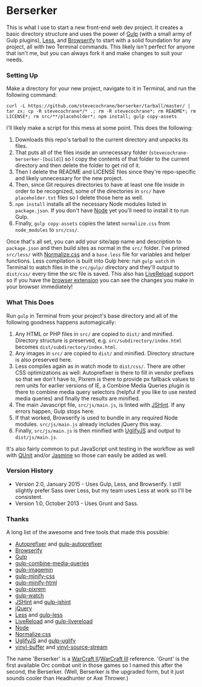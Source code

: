 # Berserker

This is what I use to start a new front-end web dev project. It creates a basic directory structure and uses the power of [Gulp](http://gulpjs.com) (with a small army of Gulp plugins), [Less](http://lesscss.org), and [Browserify](http://browserify.org) to start with a solid foundation for any project, all with two Terminal commands. This likely isn't perfect for anyone that isn't me, but you can always fork it and make changes to suit your needs.

### Setting Up

Make a directory for your new project, navigate to it in Terminal, and run the following command:

    curl -L https://github.com/stevecochrane/berserker/tarball/master/ | tar zx; cp -R stevecochrane*/* .; rm -R stevecochrane*; rm README*; rm LICENSE*; rm src/**/placeholder*; npm install; gulp copy-assets

I'll likely make a script for this mess at some point. This does the following:

1. Downloads this repo's tarball to the current directory and unpacks its files.
2. That puts all of the files inside an unnecessary folder (`stevecochrane-berserker-[build]`) so I copy the contents of that folder to the current directory and then delete the folder to get rid of it.
3. Then I delete the README and LICENSE files since they're repo-specific and likely unnecessary for the new project.
4. Then, since Git requires directories to have at least one file inside in order to be recognized, some of the directories in `src/` have `placeholder.txt` files so I delete those here as well.
5. `npm install` installs all the necessary Node modules listed in `package.json`. If you don't have [Node](http://nodejs.org) yet you'll need to install it to run Gulp.
6. Finally, `gulp copy-assets` copies the latest `normalize.css` from `node_modules` to `src/css/`.

Once that's all set, you can add your site/app name and description to `package.json` and then build sites as normal in the `src/` folder. I've primed `src/less/` with [Normalize.css](http://necolas.github.io/normalize.css/) and a `base.less` file for variables and helper functions. Less compilation is built into Gulp here: run `gulp watch` in Terminal to watch files in the `src/gulp/` directory and they'll output to `dist/css/` every time the src file is saved. This also has [LiveReload](http://livereload.com/) support so if you have the [browser extension](http://feedback.livereload.com/knowledgebase/articles/86242-how-do-i-install-and-use-the-browser-extensions-) you can see the changes you make in your browser immediately!

### What This Does

Run `gulp` in Terminal from your project's base directory and all of the following goodness happens automagically:

1. Any HTML or PHP files in `src/` are copied to `dist/` and minified. Directory structure is preserved, e.g. `src/subdirectory/index.html` becomes `dist/subdirectory/index.html`.
2. Any images in `src/` are copied to `dist/` and minified. Directory structure is also preserved here.
3. Less compiles again as in watch mode to `dist/css/`. There are other CSS optimizations as well: Autoprefixer is there to fill in vendor prefixes so that we don't have to, Pixrem is there to provide px fallback values to rem units for earlier versions of IE, a Combine Media Queries plugin is there to combine media query selectors (helpful if you like to use nested media queries) and finally the results are minified.
4. The main Javascript file, `src/js/main.js`, is linted with [JSHint](http://jshint.com). If any errors happen, Gulp stops here.
5. If that worked, Browserify is used to bundle in any required Node modules. `src/js/main.js` already includes jQuery this way.
6. Finally, `src/js/main.js` is then minified with [UglifyJS](http://lisperator.net/uglifyjs/) and output to `dist/js/main.js`.

It's also fairly common to put JavaScript unit testing in the workflow as well with [QUnit](http://qunitjs.com) and/or [Jasmine](http://pivotal.github.io/jasmine/) so those can easily be added as well.

### Version History

- Version 2.0, January 2015 - Uses Gulp, Less, and Browserify. I still slightly prefer Sass over Less, but my team uses Less at work so I'll be consistent.
- Version 1.0, October 2013 - Uses Grunt and Sass.

### Thanks

A long list of the awesome and free tools that made this possible:

- [Autoprefixer](https://github.com/postcss/autoprefixer) and [gulp-autoprefixer](https://www.npmjs.com/package/gulp-autoprefixer)
- [Browserify](http://browserify.org)
- [Gulp](http://gulpjs.com/)
- [gulp-combine-media-queries](https://www.npmjs.com/package/gulp-combine-media-queries)
- [gulp-imagemin](https://www.npmjs.com/package/gulp-imagemin)
- [gulp-minify-css](https://www.npmjs.com/package/gulp-minify-css)
- [gulp-minify-html](https://www.npmjs.com/package/gulp-minify-html)
- [gulp-pixrem](https://www.npmjs.com/package/gulp-pixrem)
- [gulp-watch](https://www.npmjs.com/package/gulp-watch)
- [JSHint](http://jshint.com) and [gulp-jshint](https://www.npmjs.com/package/gulp-jshint)
- [jQuery](http://jquery.com/)
- [Less](http://lesscss.org) and [gulp-less](https://www.npmjs.com/package/gulp-less)
- [LiveReload](http://livereload.com/) and [gulp-livereload](https://www.npmjs.com/package/gulp-livereload)
- [Node](http://nodejs.org)
- [Normalize.css](http://necolas.github.io/normalize.css/)
- [UglifyJS](http://lisperator.net/uglifyjs/) and [gulp-uglify](https://www.npmjs.com/package/gulp-uglify)
- [vinyl-buffer](https://www.npmjs.com/package/vinyl-buffer) and [vinyl-source-stream](https://www.npmjs.com/package/vinyl-source-stream)

The name 'Berserker' is a [WarCraft II](http://en.wikipedia.org/wiki/Warcraft_ii)/[WarCraft III](http://en.wikipedia.org/wiki/Warcraft_iii) reference. 'Grunt' is the first available Orc combat unit in those games so I named this after the second, the Berserker. (Well, Berserker is the upgraded form, but it just sounds cooler than Headhunter or Axe Thrower.)